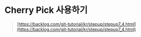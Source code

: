 # Cherry Pick 사용하기 

> [https://backlog.com/git-tutorial/kr/stepup/stepup7_4.html](https://backlog.com/git-tutorial/kr/stepup/stepup7_4.html)

